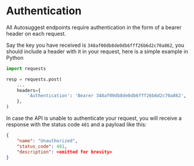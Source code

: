 Authentication
==============

All Autosuggest endpoints require authentication in the form of a bearer header on each request.

Say the key you have received is `348af00db8de0db6fff26b6d2c70a862`, you should include a header with it in your request, here is a simple example in Python

```python
import requests

resp = requests.post(
    ...
    headers={
        'Authentication': 'Bearer 348af00db8de0db6fff26b6d2c70a862',
    },
)
```

In case the API is unable to authenticate your request, you will receive a response with the status code `401` and a payload like this:

```json
{
    "name": "Unauthorized",
    "status_code": 401,
    "description": <omitted for brevity>
}
```

